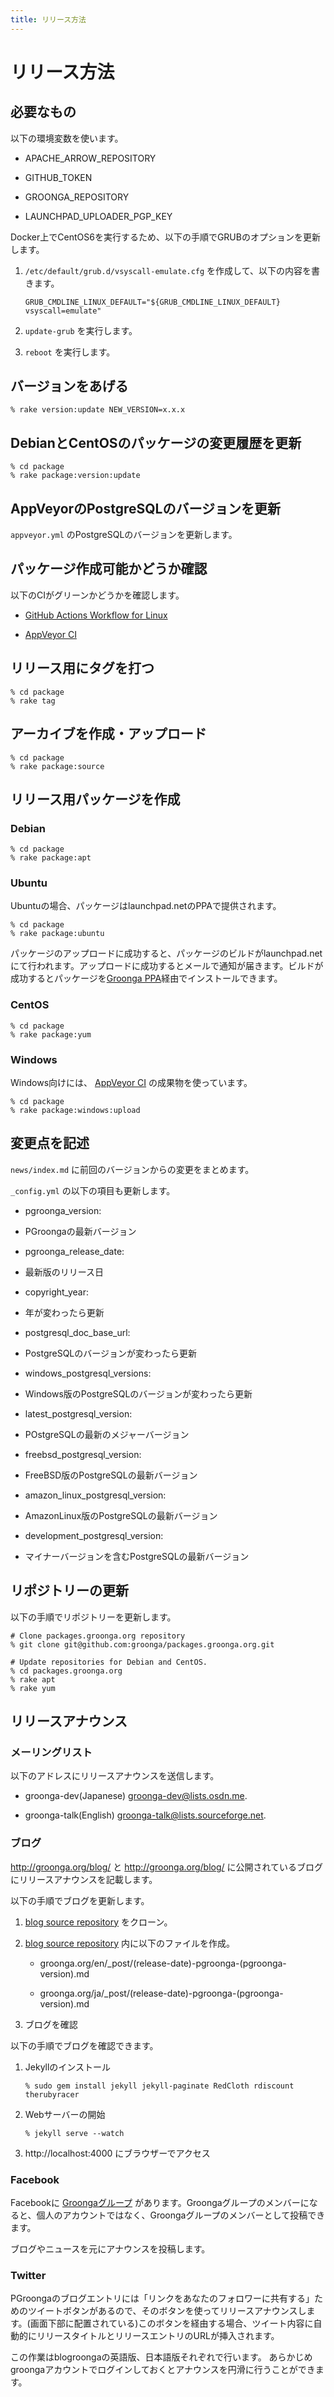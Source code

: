 ```yaml
---
title: リリース方法
---
```


# リリース方法

## 必要なもの

以下の環境変数を使います。

* APACHE_ARROW_REPOSITORY

* GITHUB_TOKEN

* GROONGA_REPOSITORY

* LAUNCHPAD_UPLOADER_PGP_KEY

Docker上でCentOS6を実行するため、以下の手順でGRUBのオプションを更新します。

1. `/etc/default/grub.d/vsyscall-emulate.cfg` を作成して、以下の内容を書きます。

    ```
    GRUB_CMDLINE_LINUX_DEFAULT="${GRUB_CMDLINE_LINUX_DEFAULT} vsyscall=emulate"
    ```

2. `update-grub` を実行します。

3. `reboot` を実行します。

## バージョンをあげる

```shell
% rake version:update NEW_VERSION=x.x.x
```

## DebianとCentOSのパッケージの変更履歴を更新

```shell
% cd package
% rake package:version:update
```

## AppVeyorのPostgreSQLのバージョンを更新

`appveyor.yml` のPostgreSQLのバージョンを更新します。

## パッケージ作成可能かどうか確認

以下のCIがグリーンかどうかを確認します。

* [GitHub Actions Workflow for Linux](https://github.com/pgroonga/pgroonga/actions?query=workflow%3ALinux)

* [AppVeyor CI](https://ci.appveyor.com/project/groonga/pgroonga)

## リリース用にタグを打つ

```shell
% cd package
% rake tag
```

## アーカイブを作成・アップロード

```shell
% cd package
% rake package:source
```

## リリース用パッケージを作成

### Debian

```shell
% cd package
% rake package:apt
```

### Ubuntu

Ubuntuの場合、パッケージはlaunchpad.netのPPAで提供されます。

```shell
% cd package
% rake package:ubuntu
```

パッケージのアップロードに成功すると、パッケージのビルドがlaunchpad.netにて行われます。アップロードに成功するとメールで通知が届きます。ビルドが成功するとパッケージを[Groonga PPA](https://launchpad.net/~groonga/+archive/ubuntu/ppa)経由でインストールできます。

### CentOS

```shell
% cd package
% rake package:yum
```

### Windows

Windows向けには、 [AppVeyor CI](https://ci.appveyor.com/project/groonga/pgroonga) の成果物を使っています。

```shell
% cd package
% rake package:windows:upload
```

## 変更点を記述

`news/index.md` に前回のバージョンからの変更をまとめます。

`_config.yml` の以下の項目も更新します。

* pgroonga_version:

 * PGroongaの最新バージョン

* pgroonga_release_date:

 * 最新版のリリース日

* copyright_year:

 * 年が変わったら更新

* postgresql_doc_base_url:

 * PostgreSQLのバージョンが変わったら更新

* windows_postgresql_versions:

 * Windows版のPostgreSQLのバージョンが変わったら更新

* latest_postgresql_version:

 * POstgreSQLの最新のメジャーバージョン

* freebsd_postgresql_version:

 * FreeBSD版のPostgreSQLの最新バージョン

* amazon_linux_postgresql_version:

 * AmazonLinux版のPostgreSQLの最新バージョン

* development_postgresql_version:

 * マイナーバージョンを含むPostgreSQLの最新バージョン

## リポジトリーの更新

以下の手順でリポジトリーを更新します。

```shell
# Clone packages.groonga.org repository
% git clone git@github.com:groonga/packages.groonga.org.git

# Update repositories for Debian and CentOS.
% cd packages.groonga.org
% rake apt
% rake yum
```

## リリースアナウンス

### メーリングリスト

以下のアドレスにリリースアナウンスを送信します。

* groonga-dev(Japanese) groonga-dev@lists.osdn.me.

* groonga-talk(English) groonga-talk@lists.sourceforge.net.

### ブログ

http://groonga.org/blog/ と http://groonga.org/blog/ に公開されているブログにリリースアナウンスを記載します。

以下の手順でブログを更新します。

1. [blog source repository](https://github.com/groonga/groonga.org) をクローン。

2. [blog source repository](https://github.com/groonga/groonga.org) 内に以下のファイルを作成。

   * groonga.org/en/_post/(release-date)-pgroonga-(pgroonga-version).md

   * groonga.org/ja/_post/(release-date)-pgroonga-(pgroonga-version).md

3. ブログを確認

 以下の手順でブログを確認できます。

 1. Jekyllのインストール

     ```shell
     % sudo gem install jekyll jekyll-paginate RedCloth rdiscount therubyracer
     ```

 2. Webサーバーの開始

     ```shell
     % jekyll serve --watch
     ```

 3. http://localhost:4000 にブラウザーでアクセス

### Facebook

Facebookに [Groongaグループ](https://www.facebook.com/groonga/) があります。Groongaグループのメンバーになると、個人のアカウントではなく、Groongaグループのメンバーとして投稿できます。

ブログやニュースを元にアナウンスを投稿します。

### Twitter

PGroongaのブログエントリには「リンクをあなたのフォロワーに共有する」ためのツイートボタンがあるので、そのボタンを使ってリリースアナウンスします。(画面下部に配置されている)このボタンを経由する場合、ツイート内容に自動的にリリースタイトルとリリースエントリのURLが挿入されます。

この作業はblogroongaの英語版、日本語版それぞれで行います。 あらかじめgroongaアカウントでログインしておくとアナウンスを円滑に行うことができます。
